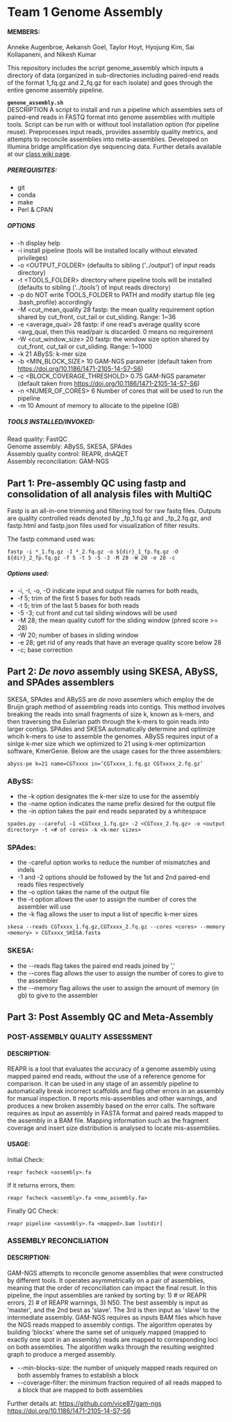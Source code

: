 # Team 1 Genome Assembly
#### MEMBERS:
Anneke Augenbroe, Aekansh Goel, Taylor Hoyt, Hyojung Kim, Sai Kollapaneni, and Nikesh Kumar

This repository includes the script genome_assembly which inputs a directory of data (organized in sub-directories including paired-end reads of the format 1_fq.gz and 2_fq.gz for each isolate) and goes through the entire genome assembly pipeline.  

**```genone_assembly.sh```**  
DESCRIPTION
A script to install and run a pipeline which assembles sets of paired-end reads in FASTQ format into genome assemblies with multiple tools.
Script can be run with or without tool installation option (for pipeline reuse).
Preprocesses input reads, provides assembly quality metrics, and attempts to reconcile assemblies into meta-assemblies.
Developed on Illumina bridge amplification dye sequencing data.
Further details available at our [class wiki page](https://compgenomics2021.biosci.gatech.edu/Team_I_-_Genome_Assembly).
##### PREREQUISITES:
-	git
-	conda
-	make
-	Perl & CPAN

##### OPTIONS
- 	-h display help
- 	-i install pipeline (tools will be installed locally without elevated privileges)
- 	-o 	<OUTPUT_FOLDER> (defaults to sibling ('../output') of input reads directory)
- 	-t 	<TOOLS_FOLDER>	 					directory where pipeline tools will be installed (defaults to sibling ('../tools') of input reads directory)
- 	-p 										do NOT write TOOLS_FOLDER to PATH and modify startup file (eg .bash_profile) accordingly
- 	-M	<cut_mean_quality	28	fastp: the mean quality requirement option shared by cut_front, cut_tail or cut_sliding. Range: 1~36
- 	-e	<average_qual>		28	fastp: if one read's average quality score <avg_qual, then this read/pair is discarded. 0 means no requirement
- 	-W	<cut_window_size>	20	fastp: the window size option shared by cut_front, cut_tail or cut_sliding. Range: 1~1000
-	-k	<k-mer>			21	ABySS: k-mer size
- 	-b 	<MIN_BLOCK_SIZE>			10		GAM-NGS parameter (default taken from https://doi.org/10.1186/1471-2105-14-S7-S6)
- 	-c 	<BLOCK_COVERAGE_THRESHOLD> 	0.75	GAM-NGS parameter (default taken from https://doi.org/10.1186/1471-2105-14-S7-S6)
- 	-n	<NUMER_OF_CORES> 			6		Number of cores that will be used to run the pipeline
- 	-m	<MEMORY> 					10		Amount of memory to allocate to the pipeline (GB)

##### TOOLS INSTALLED/INVOKED:  
Read quality: FastQC  
Genome assembly: ABySS, SKESA, SPAdes  
Assembly quality control: REAPR, dnAQET  
Assembly reconciliation: GAM-NGS  
## Part 1: Pre-assembly QC using fastp and consolidation of all analysis files with MultiQC
	
Fastp is an all-in-one trimming and filtering tool for raw fastq files. Outputs are quality controlled reads denoted by <isolatename>_fp_1.fq.gz and <isolatename>_fp_2.fq.gz, and fastp.html and fastp.json files used for visualization of filter results.


The fastp command used was:
```
fastp -i *_1.fq.gz -I *_2.fq.gz -o ${dir}_1_fp.fq.gz -O ${dir}_2_fp.fq.gz -f 5 -t 5 -5 -3 -M 28 -W 20 -e 28 -c
```

##### Options used:
- -i, -I, -o, -O indicate input and output file names for both reads, 
- -f 5;	trim of the first 5 bases for both reads
- -t 5;	trim of the last 5 bases for both reads
- -5 -3;	cut front and cut tail sliding windows will be used
- -M 28;	the mean quality cutoff for the sliding window (phred score >= 28)
- -W 20;	number of bases in sliding window
- -e 28;	get rid of any reads that have an everage quality score below 28
- -c;	base correction


## Part 2: *De novo* assembly using SKESA, ABySS, and SPAdes assemblers
SKESA, SPAdes and ABySS are *de novo* assemlers which employ the de Bruijn graph method of assembling reads into contigs. This method involves breaking the reads into small fragments of size k, known as k-mers, and then traversing the Eulerian path through the k-mers to goin reads into larger contigs. SPAdes and SKESA automatically determine and optimize whcih k-mers to use to assemble the genomes. ABySS requires input of a sinlge k-mer size which we optimized to 21 using k-mer optimizartion software, KmerGenie. Below are the usage cases for the three assemblers:
```
abyss-pe k=21 name=CGTxxxx in=‘CGTxxxx_1.fq.gz CGTxxxx_2.fq.gz’
```
### ABySS:
- the -k option designates the k-mer size to use for the assembly
- the -name option indicates the name prefix desired for the output file
- the -in option takes the pair end reads separated by a whitespace
```
spades.py --careful –1 <CGTxxx_1.fq.gz> -2 <CGTxxx_2.fq.gz> -o <output directory> -t <# of cores> -k <k-mer sizes>
```

### SPAdes:
- the -careful option works to reduce the number of mismatches and indels 
- -1 and -2 options should be followed by the 1st and 2nd paired-end reads files respectively
- the -o option takes the name of the output file
- the -t option allows the user to assign the number of cores the assembler will use
- the -k flag allows the user to input a list of specific k-mer sizes

```
skesa --reads CGTxxxx_1.fq.gz,CGTxxxx_2.fq.gz --cores <cores> --memory <memory> > CGTxxxx_SKESA.fasta
```
### SKESA:
- the --reads flag takes the paired end reads joined by ','
- the --cores flag allows the user to assign the number of cores to give to the assembler
- the --memory flag allows the user to assign the amount of memory (in gb) to give to the assembler

## Part 3: Post Assembly QC and Meta-Assembly

### POST-ASSEMBLY QUALITY ASSESSMENT
#### DESCRIPTION:
REAPR is a tool that evaluates the accuracy of a genome assembly using mapped paired end reads, without the use of a reference genome for comparison. It can be used in any stage of an assembly pipeline to automatically break incorrect scaffolds and flag other errors in an assembly for manual inspection. It reports mis-assemblies and other warnings, and produces a new broken assembly based on the error calls.
The software requires as input an assembly in FASTA format and paired reads mapped to the assembly in a BAM file. Mapping information such as the fragment coverage and insert size distribution is analysed to locate mis-assemblies.
#### USAGE:
Initial Check:
```
reapr facheck <assembly>.fa
```
If it returns errors, then: 
```
reapr facheck <assembly>.fa <new_assembly.fa> 
```
Finally QC Check:
```
reapr pipeline <assembly>.fa <mapped>.bam [outdir]
```
### ASSEMBLY RECONCILIATION
#### DESCRIPTION:
GAM-NGS attempts to reconcile genome assemblies that were constructed by different tools. It operates asymmetrically on a pair of assemblies, meaning that the order of reconciliation can impact the final result. In this pipeline, the input assemblies are ranked by sorting by: 1) # or REAPR errors, 2) # of REAPR warnings, 3) N50. The best assembly is input as 'master', and the 2nd best as 'slave'. The 3rd is then input as 'slave' to the intermediate assembly.
GAM-NGS requires as inputs BAM files which have the NGS reads mapped to assembly contigs. The algorithm operates by building 'blocks' where the same set of uniquely mapped (mapped to exactly one spot in an assembly) reads are mapped to corresponding loci on both assemblies. The algorithm walks through the resulting weighted graph to produce a merged assembly.
- --min-blocks-size: the number of uniquely mapped reads required on both assembly frames to establish a block
- --coverage-filter: the minimum fraction required of all reads mapped to a block that are mapped to both assemblies

Further details at:
https://github.com/vice87/gam-ngs
https://doi.org/10.1186/1471-2105-14-S7-S6
